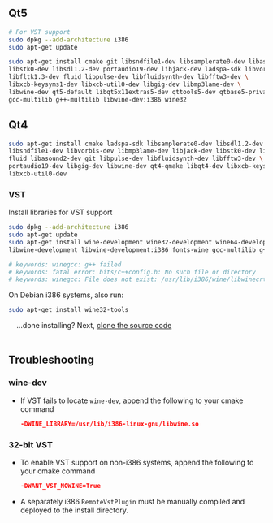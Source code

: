 ## Qt5

```bash
# For VST support
sudo dpkg --add-architecture i386
sudo apt-get update
```

```bash
sudo apt-get install cmake git libsndfile1-dev libsamplerate0-dev libasound2-dev \
libstk0-dev libsdl1.2-dev portaudio19-dev libjack-dev ladspa-sdk libvorbis-dev \
libfltk1.3-dev fluid libpulse-dev libfluidsynth-dev libfftw3-dev \
libxcb-keysyms1-dev libxcb-util0-dev libgig-dev libmp3lame-dev \
libwine-dev qt5-default libqt5x11extras5-dev qttools5-dev qtbase5-private-dev \
gcc-multilib g++-multilib libwine-dev:i386 wine32
```

## Qt4

```bash
sudo apt-get install cmake ladspa-sdk libsamplerate0-dev libsdl1.2-dev \
libsndfile1-dev libvorbis-dev libmp3lame-dev libjack-dev libstk0-dev libfltk1.3-dev \
fluid libasound2-dev git libpulse-dev libfluidsynth-dev libfftw3-dev \
portaudio19-dev libgig-dev libwine-dev qt4-qmake libqt4-dev libxcb-keysyms1-dev \
libxcb-util0-dev
```

### VST
Install libraries for VST support
```bash
sudo dpkg --add-architecture i386
sudo apt-get update
sudo apt-get install wine-development wine32-development wine64-development \
libwine-development libwine-development:i386 fonts-wine gcc-multilib g++-multilib

# keywords: winegcc: g++ failed
# keywords: fatal error: bits/c++config.h: No such file or directory
# keywords: winegcc: File does not exist: /usr/lib/i386/wine/libwinecrt0.a
```

On Debian i386 systems, also run:
```bash
sudo apt-get install wine32-tools
```

&nbsp;&nbsp;&nbsp;&nbsp;...done installing?  Next, [clone the source code](Compiling#clone-source-code)
<br><!-- End Section--><br>

## Troubleshooting

### wine-dev
* If VST fails to locate `wine-dev`, append the following to your cmake command
   ```cmake
   -DWINE_LIBRARY=/usr/lib/i386-linux-gnu/libwine.so
   ```

### 32-bit VST
* To enable VST support on non-i386 systems, append the following to your cmake command
   ```cmake
   -DWANT_VST_NOWINE=True
   ```
* A separately i386 `RemoteVstPlugin` must be manually compiled and deployed to the install directory.
